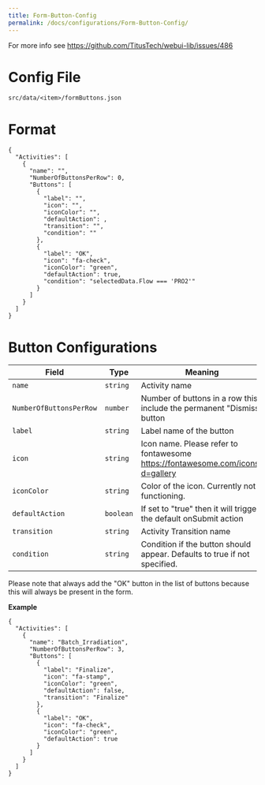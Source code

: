 ```yaml
---
title: Form-Button-Config
permalink: /docs/configurations/Form-Button-Config/
---
```


For more info see https://github.com/TitusTech/webui-lib/issues/486

# Config File
`src/data/<item>/formButtons.json`

# Format
```
{
  "Activities": [
    {
      "name": "",
      "NumberOfButtonsPerRow": 0,
      "Buttons": [
        {
          "label": "",
          "icon": "",
          "iconColor": "",
          "defaultAction": ,
          "transition": "",
          "condition": ""
        },
        {
          "label": "OK",
          "icon": "fa-check",
          "iconColor": "green",
          "defaultAction": true,
          "condition": "selectedData.Flow === 'PRO2'"
        }
      ]
    }
  ]
}

```
# Button Configurations

| Field | Type | Meaning |
| ------------- | ------------- | ------------- |
| `name` | `string` | Activity name |
| `NumberOfButtonsPerRow` | `number` | Number of buttons in a row this include the permanent "Dismiss" button |
| `label` | `string` | Label name of the button |
| `icon` | `string` | Icon name. Please refer to fontawesome https://fontawesome.com/icons?d=gallery |
| `iconColor` | `string` | Color of the icon. Currently not functioning. |
| `defaultAction` | `boolean` | If set to "true" then it will trigger the default onSubmit action |
| `transition` | `string` | Activity Transition name |
| `condition` | `string` | Condition if the button should appear. Defaults to true if not specified.

Please note that always add the "OK" button in the list of buttons because this will always be present in the form.

**Example**
```
{
  "Activities": [
    {
      "name": "Batch_Irradiation",
      "NumberOfButtonsPerRow": 3,
      "Buttons": [
        {
          "label": "Finalize",
          "icon": "fa-stamp",
          "iconColor": "green",
          "defaultAction": false,
          "transition": "Finalize"
        },
        {
          "label": "OK",
          "icon": "fa-check",
          "iconColor": "green",
          "defaultAction": true
        }
      ]
    }
  ]
}
```